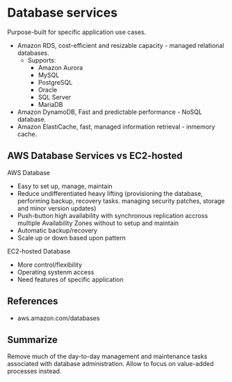 # Database services
Purpose-built for specific application use cases.

- Amazon RDS, cost-efficient and resizable capacity - managed relational databases.
  - Supports:
    - Amazon Aurora
    - MySQL
    - PostgreSQL
    - Oracle
    - SQL Server
    - MariaDB
- Amazon DynamoDB, Fast and predictable performance - NoSQL database.
- Amazon ElastiCache, fast, managed information retrieval - inmemory cache.

## AWS Database Services vs EC2-hosted
AWS Database
- Easy to set up, manage, maintain
- Reduce undifferentiated heavy lifting (provisioning the database, performing backup, recovery tasks. managing security patches, storage and minor version updates)
- Push-button high availability with synchronous replication accross multiple Availability Zones without to setup and maintain
- Automatic backup/recovery
- Scale up or down based upon pattern

EC2-hosted Database
- More control/flexibility
- Operating systenm access
- Need features of specific application

## References
- aws.amazon.com/databases

## Summarize
Remove much of the day-to-day management and maintenance tasks associated with database administration. Allow to focus on value-added processes instead.
